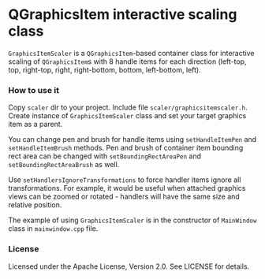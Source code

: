 # QGraphicsItem interactive scaling class

`GraphicsItemScaler` is a `QGraphicsItem`-based container class for interactive scaling of 
`QGraphicsItem`s with 8 handle items for each direction (left-top, top, right-top, right, 
right-bottom, bottom, left-bottom, left). 

### How to use it

Copy `scaler` dir to your project. Include file `scaler/graphicsitemscaler.h`.
Create instance of `GraphicsItemScaler` class and set your target graphics item as a parent.

You can change pen and brush for handle items using `setHandleItemPen` and 
`setHandleItemBrush` methods. Pen and brush of container item bounding rect area can 
be changed with `setBoundingRectAreaPen` and `setBoundingRectAreaBrush` as well.

Use `setHandlersIgnoreTransformations` to force handler items ignore all transformations. 
For example, it would be useful when attached graphics views can be zoomed or rotated -
handlers will have the same size and relative position.

The example of using `GraphicsItemScaler` is in the constructor of `MainWindow` class in
 `mainwindow.cpp` file.

### License
Licensed under the Apache License, Version 2.0. See LICENSE for details.
